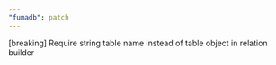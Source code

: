 ```yaml
---
"fumadb": patch
---
```


[breaking] Require string table name instead of table object in relation builder

